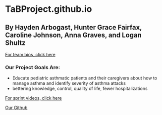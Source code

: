 # TaBProject.github.io

<!-- to start backend:
    npm install
    cd backend
    npm run dev -->

<!-- to start frontend:
    cd frontend
    npm install
    mpn run dev -->

<!-- make sure you have done npm i -->

## By Hayden Arbogast, Hunter Grace Fairfax, Caroline Johnson, Anna Graves, and Logan Shultz
[For team bios, click here](aboutus.html)

### Our Project Goals Are:
- Educate pediatric asthmatic patients and their caregivers about how to manage asthma and identify severity of asthma attacks
- bettering knowledge, control, quality of life, fewer hospitalizations

[For sprint videos, click here](videos.html)

[Our Github](https://github.com/H-Arbo/TaBProject)
